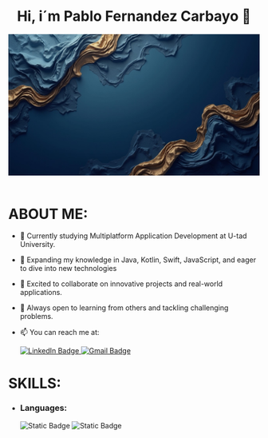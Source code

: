 <div aling=center">
<h1 align= "center"> Hi, i´m Pablo Fernandez Carbayo 👋</h1>
<img src="https://github.com/PabloFDZcarbayo/PabloFDZcarbayo/blob/main/img-kNFTtddelWkiF3SajvDHR.jpeg" />
</div>
</br>

<h1 aling= "left">ABOUT ME:</h1>  

- 🔭 Currently studying Multiplatform Application Development at U-tad University.
- 🌱 Expanding my knowledge in Java, Kotlin, Swift, JavaScript, and eager to dive into new technologies
- 👯  Excited to collaborate on innovative projects and real-world applications.
- 🤔 Always open to learning from others and tackling challenging problems.
- 📫 You can reach me at:

  
   <div align="left">
  <a href="https://www.linkedin.com/in/pablo-fernandez-carbayo-505b11141/" target="_blank">
    <img alt="LinkedIn Badge" src="https://img.shields.io/badge/Linkedin-blue?style=for-the-badge&logo=linkedin">
  </a>  
  <a href="mailto:pablo.fernandez.carbayo@gmail.com">
    <img alt="Gmail Badge" src="https://img.shields.io/badge/GMail-red?style=for-the-badge&logo=gmail&logoColor=white">
  </a>
</div>


<h1 aling= "left">SKILLS:</h1>  

<ul>
<li>
<h3>Languages: </h1>
<div aling="left"> 
  <img alt="Static Badge" src="https://img.shields.io/badge/Java-orange?style=for-the-badge">
  <img alt="Static Badge" src="https://img.shields.io/badge/JavaScript%20-yellow?style=for-the-badge&logo=javascript&logoColor=yellow&labelColor=black">

  
  

</div>



  
</ul>












